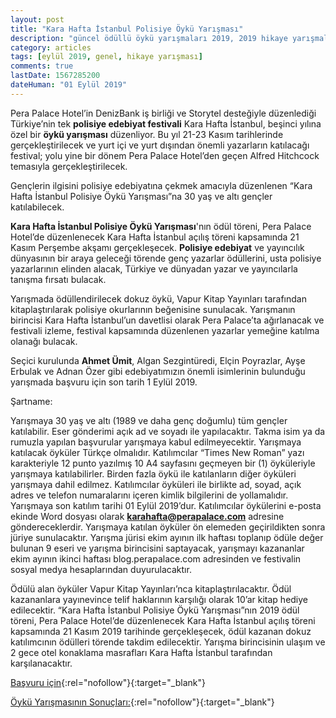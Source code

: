 ```yaml
---
layout: post
title: "Kara Hafta İstanbul Polisiye Öykü Yarışması"
description: "güncel ödüllü öykü yarışmaları 2019, 2019 hikaye yarışmaları, para ödüllü yarışmalar 2019, polisiye hikaye"
category: articles
tags: [eylül 2019, genel, hikaye yarışması]
comments: true
lastDate: 1567285200
dateHuman: "01 Eylül 2019"
---
```


Pera Palace Hotel’in DenizBank iş birliği ve Storytel desteğiyle düzenlediği Türkiye’nin tek **polisiye edebiyat festivali** Kara Hafta İstanbul, beşinci yılına özel bir **öykü yarışması** düzenliyor. Bu yıl 21-23 Kasım tarihlerinde gerçekleştirilecek ve yurt içi ve yurt dışından önemli yazarların katılacağı festival; yolu yine bir dönem Pera Palace Hotel’den geçen Alfred Hitchcock temasıyla gerçekleştirilecek.

Gençlerin ilgisini polisiye edebiyatına çekmek amacıyla düzenlenen “Kara Hafta İstanbul Polisiye Öykü Yarışması”na 30 yaş ve altı gençler katılabilecek.

**Kara Hafta İstanbul Polisiye Öykü Yarışması**'nın ödül töreni, Pera Palace Hotel’de düzenlenecek Kara Hafta İstanbul açılış töreni kapsamında 21 Kasım Perşembe akşamı gerçekleşecek. **Polisiye edebiyat** ve yayıncılık dünyasının bir araya geleceği törende genç yazarlar ödüllerini, usta polisiye yazarlarının elinden alacak, Türkiye ve dünyadan yazar ve yayıncılarla tanışma fırsatı bulacak.

Yarışmada ödüllendirilecek dokuz öykü, Vapur Kitap Yayınları tarafından kitaplaştırılarak polisiye okurlarının beğenisine sunulacak. Yarışmanın birincisi Kara Hafta İstanbul’un davetlisi olarak Pera Palace’ta ağırlanacak ve festivali izleme, festival kapsamında düzenlenen yazarlar yemeğine katılma olanağı bulacak.

Seçici kurulunda **Ahmet Ümit**, Algan Sezgintüredi, Elçin Poyrazlar, Ayşe Erbulak ve  Adnan Özer gibi edebiyatımızın önemli isimlerinin bulunduğu yarışmada başvuru için son tarih 1 Eylül 2019.

Şartname:

Yarışmaya 30 yaş ve altı (1989 ve daha genç doğumlu) tüm gençler katılabilir.
Eser gönderimi açık ad ve soyadı ile yapılacaktır. Takma isim ya da rumuzla yapılan başvurular yarışmaya kabul edilmeyecektir.
Yarışmaya katılacak öyküler Türkçe olmalıdır.
Katılımcılar “Times New Roman” yazı karakteriyle 12 punto yazılmış 10 A4 sayfasını geçmeyen bir (1) öyküleriyle yarışmaya katılabilirler. Birden fazla öykü ile katılanların diğer öyküleri yarışmaya dahil edilmez.
Katılımcılar öyküleri ile birlikte ad, soyad, açık adres ve telefon numaralarını içeren kimlik bilgilerini de yollamalıdır.
Yarışmaya son katılım tarihi 01 Eylül 2019’dur.
Katılımcılar öykülerini e-posta ekinde Word dosyası olarak **karahafta@perapalace.com** adresine göndereceklerdir.
Yarışmaya katılan öyküler ön elemeden geçirildikten sonra jüriye sunulacaktır. Yarışma jürisi ekim ayının ilk haftası toplanıp ödüle değer bulunan 9 eseri ve yarışma birincisini saptayacak, yarışmayı kazananlar ekim ayının ikinci haftası blog.perapalace.com adresinden ve festivalin sosyal medya hesaplarından duyurulacaktır.

Ödülü alan öyküler Vapur Kitap Yayınları’nca kitaplaştırılacaktır. Ödül kazananlara yayınevince telif haklarının karşılığı olarak 10’ar kitap hediye edilecektir.
“Kara Hafta İstanbul Polisiye Öykü Yarışması”nın 2019 ödül töreni, Pera Palace Hotel’de düzenlenecek Kara Hafta İstanbul açılış töreni kapsamında 21 Kasım 2019 tarihinde gerçekleşecek, ödül kazanan dokuz katılımcının ödülleri törende takdim edilecektir.
Yarışma birincisinin ulaşım ve 2 gece otel konaklama masrafları Kara Hafta İstanbul tarafından karşılanacaktır.

[Başvuru için](https://blog.perapalace.com/etkinlik/5-kara-hafta-festivalinde-genc-yazarlar-icin-oyku-yarismasi/?utm_source=edebiyatyarismalari.com&utm_medium=affiliate&utm_campaign=cpc){:rel="nofollow"}{:target="_blank"}

[Öykü Yarışmasının Sonuçları:](https://twitter.com/karahaftaistan1/status/1186302138999345153?utm_source=edebiyatyarismalari.com&utm_medium=affiliate&utm_campaign=cpc){:rel="nofollow"}{:target="_blank"}